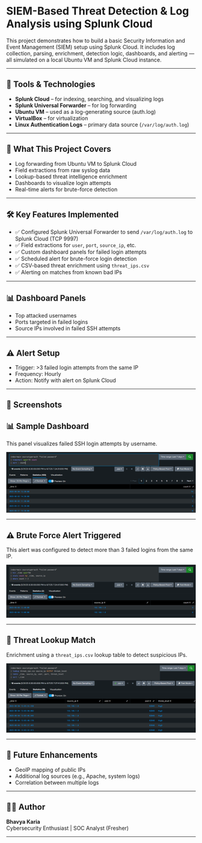 # SIEM-Based Threat Detection & Log Analysis using Splunk Cloud

This project demonstrates how to build a basic Security Information and Event Management (SIEM) setup using Splunk Cloud. It includes log collection, parsing, enrichment, detection logic, dashboards, and alerting — all simulated on a local Ubuntu VM and Splunk Cloud instance.

---

## 🔧 Tools & Technologies

- **Splunk Cloud** – for indexing, searching, and visualizing logs
- **Splunk Universal Forwarder** – for log forwarding
- **Ubuntu VM** – used as a log-generating source (auth.log)
- **VirtualBox** – for virtualization
- **Linux Authentication Logs** – primary data source (`/var/log/auth.log`)

---

## 🧠 What This Project Covers

- Log forwarding from Ubuntu VM to Splunk Cloud
- Field extractions from raw syslog data
- Lookup-based threat intelligence enrichment
- Dashboards to visualize login attempts
- Real-time alerts for brute-force detection

---

## 🛠️ Key Features Implemented

- ✅ Configured Splunk Universal Forwarder to send `/var/log/auth.log` to Splunk Cloud (TCP 9997)
- ✅ Field extractions for `user`, `port`, `source_ip`, etc.
- ✅ Custom dashboard panels for failed login attempts
- ✅ Scheduled alert for brute-force login detection
- ✅ CSV-based threat enrichment using `threat_ips.csv`
- ✅ Alerting on matches from known bad IPs

---

## 📊 Dashboard Panels

- Top attacked usernames
- Ports targeted in failed logins
- Source IPs involved in failed SSH attempts

---

## ⚠️ Alert Setup

- Trigger: >3 failed login attempts from the same IP
- Frequency: Hourly
- Action: Notify with alert on Splunk Cloud

---

## 📸 Screenshots

## 📊 Sample Dashboard

This panel visualizes failed SSH login attempts by username.

![Failed SSH Login Attempt](Screenshots/FailedSSHLoginAttempt.png)

---

## ⚠️ Brute Force Alert Triggered

This alert was configured to detect more than 3 failed logins from the same IP.

![Alert](Screenshots/Brute-ForceAlertTriggered.png)

---

## 🔐 Threat Lookup Match

Enrichment using a `threat_ips.csv` lookup table to detect suspicious IPs.

![Threat Lookup](Screenshots/ThreatLookupMatch.png)

---

## 📌 Future Enhancements

- GeoIP mapping of public IPs
- Additional log sources (e.g., Apache, system logs)
- Correlation between multiple logs

---

## 🙋‍♂️ Author

**Bhavya Karia**  
Cybersecurity Enthusiast | SOC Analyst (Fresher)

---
